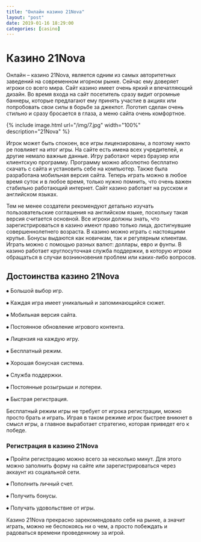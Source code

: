```yaml
---
title: "Онлайн казино 21Nova"
layout: "post"
date: 2019-01-16 18:29:00
categories: [casino]
---
```


# Казино 21Nova

Онлайн – казино 21Nova, является одним из самых авторитетных заведений на современном игорном рынке. Сейчас ему доверяет игроки со всего мира. Сайт казино имеет очень яркий и впечатляющий дизайн. Во время входа на сайт посетитель сразу видит огромные баннеры, которые предлагают ему принять участие в акциях или попробовать свои силы в борьбе за джекпот. Логотип сделан очень стильно и сразу бросается в глаза, а меню сайта очень комфортное. 

{% include image.html url="/img/7.jpg" width="100%" description="21Nova" %}

Игрок может быть спокоен, все игры лицензированы, а поэтому никто ре повлияет на итог игры. На сайте есть имена всех учредителей, и другие немало важные данные. Игру работают через браузер или клиентскую программу. Программу можно абсолютно бесплатно скачать с сайта и установить себе на компьютер. Также была разработана мобильная версия сайта. Теперь играть можно в любое время суток и в любое время, только нужно помнить, что очень важен стабильно работающий интернет. Сайт казино работает на русском и английском языках. 

Тем не менее создатели рекомендуют детально изучать пользовательские соглашения на английском языке, поскольку такая версия считается основной. Все игроки должны знать, что зарегистрироваться в казино имеют право только лица, достигнувшие совершеннолетнего возраста. В казино можно играть с настоящими крупье. Бонусы выдаются как новичкам, так и регулярным клиентам. Играть можно с помощью разных валют: доллары, евро и фунты. В казино работает круглосуточная служба поддержки, в которую игроки обращаться в случаи возникновения проблем или каких-либо вопросов.

## Достоинства казино 21Nova

⦁	Большой выбор игр.

⦁	Каждая игра имеет уникальный и запоминающийся сюжет.

⦁	Мобильная версия сайта.

⦁	Постоянное обновление игрового контента.

⦁	Лицензия на каждую игру.

⦁	Бесплатный режим.

⦁	Хорошая бонусная система.

⦁	Служба поддержки.

⦁	Постоянные розыгрыши и лотереи.

⦁	Быстрая регистрация.

Бесплатный режим игры не требует от игрока регистрации, можно просто брать и играть. Играя в таком режиме игрок быстрее вникнет в смысл игры, а главное выработает стратегию, которая приведет его к победе.

### Регистрация в казино 21Nova

⦁	Пройти регистрацию можно всего за несколько минут. Для этого можно заполнить форму на сайте или зарегистрироваться через аккаунт из социальной сети.

⦁	Пополнить личный счет.

⦁	Получить бонусы.

⦁	Получать удовольствие от игры.

Казино 21Nova прекрасно зарекомендовало себя на рынке, а значит играть, можно не беспокоясь ни о чем, а просто побеждать и радоваться времени проведенному за игрой.